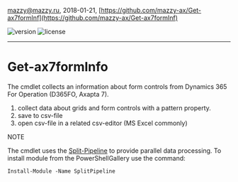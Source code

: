 mazzy@mazzy.ru, 2018-01-21, [https://github.com/mazzy-ax/Get-ax7formInf](https://github.com/mazzy-ax/Get-ax7formInf)

![version](https://img.shields.io/badge/version-1.0.0-green.svg) ![license](https://img.shields.io/badge/license-MIT-blue.svg)

---

# Get-ax7formInfo

The cmdlet collects an information about form controls from Dynamics 365 For Operation (D365FO, Axapta 7).

1. collect data about grids and form controls with a pattern property.
2. save to csv-file
3. open csv-file in a related csv-editor (MS Excel commonly)

NOTE

The cmdlet uses the [Split-Pipeline](https://github.com/nightroman/SplitPipeline) to provide parallel data processing. To install module from the PowerShellGallery use the command:

    Install-Module -Name SplitPipeline

